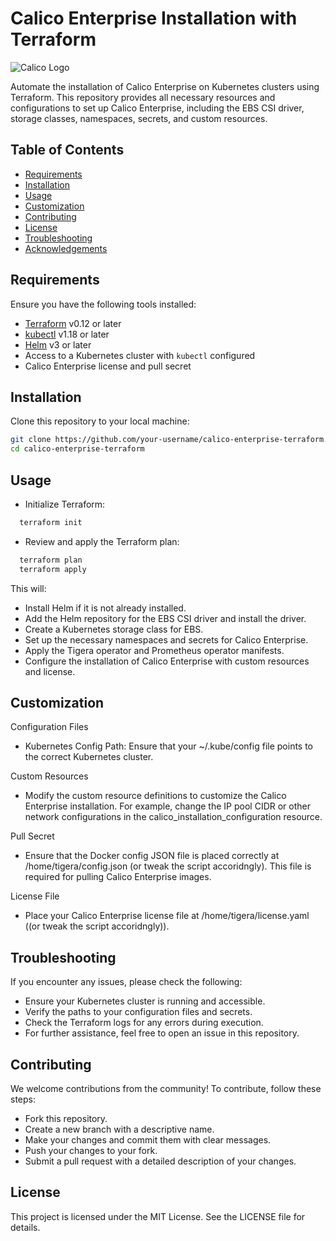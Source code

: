# Calico Enterprise Installation with Terraform

![Calico Logo](/automation-scripts-customer-success/images/logo/Tigera-Logo-Transparent.png)

Automate the installation of Calico Enterprise on Kubernetes clusters using Terraform. This repository provides all necessary resources and configurations to set up Calico Enterprise, including the EBS CSI driver, storage classes, namespaces, secrets, and custom resources.

## Table of Contents

- [Requirements](#requirements)
- [Installation](#installation)
- [Usage](#usage)
- [Customization](#customization)
- [Contributing](#contributing)
- [License](#license)
- [Troubleshooting](#troubleshooting)
- [Acknowledgements](#acknowledgements)

## Requirements

Ensure you have the following tools installed:

- [Terraform](https://www.terraform.io/downloads.html) v0.12 or later
- [kubectl](https://kubernetes.io/docs/tasks/tools/install-kubectl/) v1.18 or later
- [Helm](https://helm.sh/docs/intro/install/) v3 or later
- Access to a Kubernetes cluster with `kubectl` configured
- Calico Enterprise license and pull secret

## Installation

Clone this repository to your local machine:

```bash
git clone https://github.com/your-username/calico-enterprise-terraform.git
cd calico-enterprise-terraform

```

## Usage

- Initialize Terraform:
```bash 
  terraform init
```
- Review and apply the Terraform plan:
```bash 
  terraform plan
  terraform apply
```

This will:
- Install Helm if it is not already installed.
- Add the Helm repository for the EBS CSI driver and install the driver.
- Create a Kubernetes storage class for EBS.
- Set up the necessary namespaces and secrets for Calico Enterprise.
- Apply the Tigera operator and Prometheus operator manifests.
- Configure the installation of Calico Enterprise with custom resources and license.

## Customization

Configuration Files
- Kubernetes Config Path: Ensure that your ~/.kube/config file points to the correct Kubernetes cluster.

Custom Resources
- Modify the custom resource definitions to customize the Calico Enterprise installation. For example, change the IP pool CIDR or other network configurations in the calico_installation_configuration resource.

Pull Secret
- Ensure that the Docker config JSON file is placed correctly at /home/tigera/config.json (or tweak the script accoridngly). This file is required for pulling Calico Enterprise images.

License File
- Place your Calico Enterprise license file at /home/tigera/license.yaml ((or tweak the script accoridngly)).

## Troubleshooting

If you encounter any issues, please check the following:

- Ensure your Kubernetes cluster is running and accessible.
- Verify the paths to your configuration files and secrets.
- Check the Terraform logs for any errors during execution.
- For further assistance, feel free to open an issue in this repository.


## Contributing

We welcome contributions from the community! To contribute, follow these steps:

- Fork this repository.
- Create a new branch with a descriptive name.
- Make your changes and commit them with clear messages.
- Push your changes to your fork.
- Submit a pull request with a detailed description of your changes.

## License

This project is licensed under the MIT License. See the LICENSE file for details.

